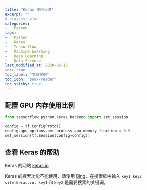 ```yaml
---
title: "Keras 使用心得"
excerpt: ""
# classes: wide
categories:
-   Python
tags:
-   Python
-   Keras
-   Tensorflow
-   Machine Learning
-   Deep Learning
-   Data Science
last_modified_at: 2020-06-13
toc: true
toc_label: "文章提纲"
toc_icon: "book-reader"
toc_sticky: true
---
```


## 配置 GPU 内存使用比例

```python
from tensorflow.python.keras.backend import set_session

config = tf.ConfigProto()
config.gpu_options.per_process_gpu_memory_fraction = 0.9
set_session(tf.Session(config=config))

```

## 查看 Keras 的帮助

Keras 的网站 [keras.io](https://keras.io/)

Keras 的搜索功能不能使用，请使用 [Bing](http://en.bing.com)，在搜索框中输入 `key1 key2 site:keras.io`，`key1` 和 `key2` 是需要搜索的关键词。